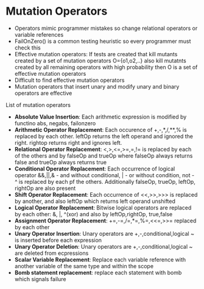 #  Mutation Operators  
* Operators mimic programmer mistakes so change relational operators or variable references  
* FailOnZero() is a common testing heuristic so every programmer must check this  
* Effective mutation operators: If tests are created that kill mutants created by a set of mutation operators O={o1,o2,..} also kill mutatnts created by all remaining operators with high probability then O is a set of effective mutation operators  
* Difficult to find effective mutation operators  
* Mutation operators that insert unary and modify unary and binary operators are effective  
  
List of mutation operators  
* **Absolute Value Insertion**: Each arithmetic expression is modified by functino abs, negabs, failonzero  
* **Arithmetic Operator Replacement**: Each occurence of +,-,*,/,**,% is replaced by each other. leftOp returns the left operand and ignored the right. rightop returns right and ignores left.  
* **Relational Operator Replacement**: <,>,<=,>=,=,!= is replaced by each of the others and by falseOp and trueOp where falseOp always returns false and trueOp always returns true  
* **Conditional Operator Replacement**: Each occurrence of logical operator &&,||,& - and without conditional, | - or without condition, not - ^ is replaced by each pf the others. Additionally falseOp, trueOp, leftOp, rightOp are also present  
* **Shift Operator Replacement**: Each occurrence of <<,>>,>>> is replaced by another, and also leftOp which returns left operand unshifted  
* **Logical Operator Replacement**: Bitwise logical operators are replaced by each other: &, |, ^(xor) and also by leftOp,rightOp, true,false  
* **Assignment Operator Replacement**: +=,-=,/=,*=,%=,<<=,>>= replaced by each other  
* **Unary Operator Insertion**: Unary operators are +,-,conditional,logical ~ is inserted before each expression  
* **Unary Operator Deletion**: Unary operators are +,-,conditional,logical ~ are deleted from ecpressions  
* **Scalar Variable Replacement**: Replace each variable reference with another variable of the same type and within the scope  
* **Bomb statement replacement**: replace each statement with bomb which signals failure  
  
  
 
